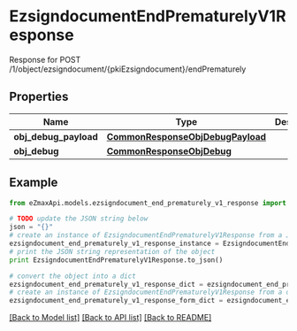 # EzsigndocumentEndPrematurelyV1Response

Response for POST /1/object/ezsigndocument/{pkiEzsigndocument}/endPrematurely

## Properties

Name | Type | Description | Notes
------------ | ------------- | ------------- | -------------
**obj_debug_payload** | [**CommonResponseObjDebugPayload**](CommonResponseObjDebugPayload.md) |  | 
**obj_debug** | [**CommonResponseObjDebug**](CommonResponseObjDebug.md) |  | [optional] 

## Example

```python
from eZmaxApi.models.ezsigndocument_end_prematurely_v1_response import EzsigndocumentEndPrematurelyV1Response

# TODO update the JSON string below
json = "{}"
# create an instance of EzsigndocumentEndPrematurelyV1Response from a JSON string
ezsigndocument_end_prematurely_v1_response_instance = EzsigndocumentEndPrematurelyV1Response.from_json(json)
# print the JSON string representation of the object
print EzsigndocumentEndPrematurelyV1Response.to_json()

# convert the object into a dict
ezsigndocument_end_prematurely_v1_response_dict = ezsigndocument_end_prematurely_v1_response_instance.to_dict()
# create an instance of EzsigndocumentEndPrematurelyV1Response from a dict
ezsigndocument_end_prematurely_v1_response_form_dict = ezsigndocument_end_prematurely_v1_response.from_dict(ezsigndocument_end_prematurely_v1_response_dict)
```
[[Back to Model list]](../README.md#documentation-for-models) [[Back to API list]](../README.md#documentation-for-api-endpoints) [[Back to README]](../README.md)


